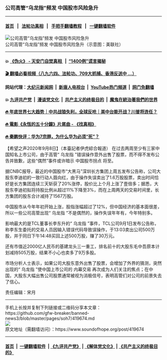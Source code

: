 ### 公司高管“乌龙指”频发 中国股市风险急升
------------------------

#### [首页](https://github.com/gfw-breaker/banned-news3/blob/master/README.md) &nbsp;&nbsp;|&nbsp;&nbsp; [法轮功真相](https://github.com/begood0513/basic/blob/master/README.md)  &nbsp;&nbsp;|&nbsp;&nbsp; [手把手翻墙教程](https://github.com/gfw-breaker/guides/wiki)  &nbsp;&nbsp;|&nbsp;&nbsp; [一键翻墙软件](https://github.com/gfw-breaker/nogfw/blob/master/README.md)  



<div><img alt="公司高管“乌龙指”频发 中国股市风险急升" src="https://img.soundofhope.org/2020-09/1234-1599630115899.png"/>
<br/><figcaption class="caption">
 公司高管“乌龙指”频发 中国股市风险急升（示意图：美联社）
</figcaption></div><hr/>

#### 💥 [《伪火》 - 天安门自焚真相 ](http://141.164.51.119:10000/videos/blog/weihuo.html)&nbsp; |&nbsp; [“1400例”谎言揭秘  ](http://141.164.51.119:10000/videos/blog/jiexi1400.html)

#### [ 🎬  翻墙必看视频（八九六四、法轮功、709大抓捕、香港反送中 ...）](https://github.com/gfw-breaker/links/blob/master/banned.md)

#### 网站代理：[大纪元新闻网](http://167.172.10.89:10080/gb/) &nbsp;|&nbsp; [新唐人电视台](http://167.172.10.89:8808/gb/)  &nbsp;|&nbsp; [YouTube热门频道](http://158.247.203.241/youtube.html) &nbsp;|&nbsp; [网门免翻墙](http://158.247.203.241:11000/show.aspx?name=ogHome)

#### 💥 [九评共产党](http://141.164.51.119:10000/videos/res/jiuping/)&nbsp; |&nbsp; [漫谈党文化](http://141.164.51.119:10000/videos/res/mtdwh/)&nbsp; |&nbsp; [共产主义的终极目的](http://141.164.51.119:10000/videos/res/zjmd/)&nbsp; |&nbsp; [魔鬼在統治著我們的世界](http://141.164.51.119:10000/videos/res/TheSpecter/)  

#### [ 🔥  年底世界七大趋势｜中共战狼失利，全球反呛｜美中台能开战？川普将连任？](http://141.164.51.119:10000/videos/news/tanghao02.html)

#### [ 🔥  電影《永恆的五十分鐘》片尾曲 - 《找真相》](http://141.164.51.119:10000/videos/news/../legend/index.html)

#### [ 🔥  秦鹏快评：华为7宗罪，为什么华为必须“死”？](http://141.164.51.119:10000/videos/news/qp01.html)

<div><div class="Content__Wrapper sc-1bvya0-0 grZQxZ">
 <p class="meta-top">
  <span class="meta">
   【希望之声2020年9月8日】（本臺記者伊虎綜合報道）
  </span>
  在过去两周至少有三家中国知名上市公司，由于高管“
  <ok href="/term/371110">
   乌龙指
  </ok>
  ”错误操作意外出售了股票，而不得不发布公告并致歉，这些“偶然”事件或许暗示
  <ok href="/term/371113">
   中国股市拐点
  </ok>
  将至。
 </p>
 <p>
  据CNBC报导，最近的中国股市“大黑马”深圳长方集团上周五发布公告称，公司大股东李迪初的一致行动人聂向红，由于操作失误卖出了1.6万股股票，卖出时间恰好是长方集团连续三天斩获了20%涨停，股价比上个月上涨了壹倍多；据悉，大股东李迪初拟将持股比例从超过11%下降至3%，而在上周两天的交易时间里，长方集团的股东合计减持了1567万股。
 </p>
 <div class="AD_Embed__Wrap-sc-1xslmin-0 igMuqX module desktop">
  <div>
  </div>
 </div>
 <p>
  中国股市从今年年初开始上涨，股指涨幅超过了12%，但中国经济的基本面很差，所以一些公司高管出现“
  <ok href="/term/371110">
   乌龙指
  </ok>
  ”不是偶然的，操作失误年年有，今年特别多。
 </p>
 <p>
  影响最大的是TCL董事长李东升的“
  <ok href="/term/371110">
   乌龙指
  </ok>
  ”事件，TCL公司9月1日发布公告称，称李东生委托的交易人员因输入错误代码导致误操作，于13:03卖出公司500万股，并于同日下午14:48买回上述500万股，赚了30万元。
 </p>
 <p>
  还有市值近2000亿人民币的基建龙头三一重工，排名前十的大股东毛中吾原本计划减持505万股，结果不小心也卖多了9万多股。
 </p>
 <p>
  市场分析人士表示，如果公司大股东意外出售了股票，会增加了外界的猜测，突然出现的“
  <ok href="/term/371110">
   乌龙指
  </ok>
  ”使中国上市公司的
  <ok href="/term/80490">
   内幕交易
  </ok>
  再次成为人们关注的焦点；在中国，大股东大幅出售公司股票通常被视为消极信号，表明高管们对公司的前景失去了信心。
 </p>
 <p class="meta-btm">
  责任编辑：宋月
 </p>
</div>
</div>
<hr/>
手机上长按并复制下列链接或二维码分享本文章：<br/>
https://github.com/gfw-breaker/banned-news3/blob/master/pages/soh7/419674.md <br/>
<a href='https://github.com/gfw-breaker/banned-news3/blob/master/pages/soh7/419674.md'><img src='https://github.com/gfw-breaker/banned-news3/blob/master/pages/soh7/419674.md.png'/></a> <br/>
原文地址（需翻墙访问）：https://www.soundofhope.org/post/419674


------------------------
#### [首页](https://github.com/gfw-breaker/banned-news3/blob/master/README.md) &nbsp;|&nbsp; [一键翻墙软件](https://github.com/gfw-breaker/nogfw/blob/master/README.md) &nbsp;| [《九评共产党》](https://github.com/gfw-breaker/9ping.md/blob/master/README.md#九评之一评共产党是什么) | [《解体党文化》](https://github.com/gfw-breaker/jtdwh.md/blob/master/README.md) | [《共产主义的终极目的》](https://github.com/gfw-breaker/gczydzjmd.md/blob/master/README.md)


<img src='http://gfw-breaker.win/banned-news3/pages/soh7/419674.md' width='0px' height='0px'/>